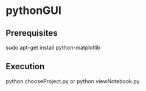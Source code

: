 # pythonGUI 

## Prerequisites

sudo apt-get install python-matplotlib

## Execution

python chooseProject.py
or
python viewNotebook.py



